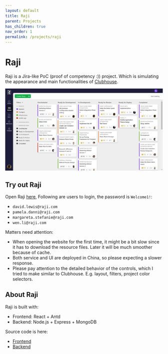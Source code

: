 ```yaml
---
layout: default
title: Raji
parent: Projects
has_children: true
nav_order: 1
permalink: /projects/raji
---
```


# Raji

Raji is a Jira-like PoC (proof of competency :)) project. Which is simulating the appearance and main functionalities of [Clubhouse](https://clubhouse.io/).

![Raji](https://raw.githubusercontent.com/cwang1221/cwang1221.github.io/main/images/raji-stories.png)

## Try out Raji

Open Raji [here](http://39.103.224.134:3000/), Following are users to login, the password is `Welcome1!`:
- `david.lewis@raji.com`
- `pamela.danni@raji.com`
- `margareta.stefanie@raji.com`
- `wen.li@raji.com`

Matters need attention:
- When opening the website for the first time, it might be a bit slow since it has to download the resource files. Later it will be much smoother because of cache.
- Both service and UI are deployed in China, so please expecting a slower response.
- Please pay attention to the detailed behavior of the controls, which I tried to make similar to Clubhouse. E.g. layout, filters, project color selectors.

## About Raji

Raji is built with:
- Frontend: React + Antd
- Backend: Node.js + Express + MongoDB

Source code is here:
- [Frontend](https://github.com/cwang1221/raji-app)
- [Backend](https://github.com/cwang1221/raji-service)


